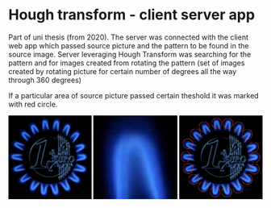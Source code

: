 # Hough transform - client server app

Part of uni thesis (from 2020). The server was connected with the client web app which passed source picture and the pattern to be found in the source image. Server leveraging Hough Transform was searching for the pattern and for images created from rotating the pattern (set of images created by rotating picture for certain number of degrees all the way through 360 degrees)

If a particular area of source picture passed certain theshold it was marked with red circle.

![img](matched.jpg)
